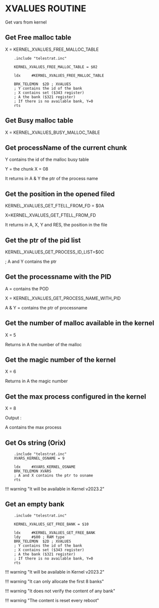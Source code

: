 # XVALUES ROUTINE

Get vars from kernel

## Get Free malloc table

X = KERNEL_XVALUES_FREE_MALLOC_TABLE

```ca65
    .include "telestrat.inc"

    KERNEL_XVALUES_FREE_MALLOC_TABLE = $02

    ldx     #KERNEL_XVALUES_FREE_MALLOC_TABLE

    BRK_TELEMON  $2D ; XVALUES
    ; Y contains the id of the bank
    ; X contains set ($343 register)
    ; A the bank ($321 register)
    ; If there is no available bank, Y=0
    rts
```

## Get Busy malloc table

X = KERNEL_XVALUES_BUSY_MALLOC_TABLE

## Get processName of the current chunk

Y contains the id of the malloc busy table

Y = the chunk
X = 08

It returns in A & Y the ptr of the process name

## Get the position in the opened filed

KERNEL_XVALUES_GET_FTELL_FROM_FD = $0A

X=KERNEL_XVALUES_GET_FTELL_FROM_FD

It returns in A, X, Y and RES, the position in the file

## Get the ptr of the pid list

KERNEL_XVALUES_GET_PROCESS_ID_LIST=$0C

; A and Y contains the ptr

## Get the processname with the PID

A = contains the POD

X = KERNEL_XVALUES_GET_PROCESS_NAME_WITH_PID

A & Y = contains the ptr of processname

## Get the number of malloc available in the kernel

X = 5

Returns in A the number of the malloc

## Get the magic number of the kernel

X = 6

Returns in A the magic number

## Get the max process configured in the kernel

X = 8

Output :

A contains the max process

## Get Os string (Orix)

```ca65
    .include "telestrat.inc"
    XVARS_KERNEL_OSNAME = 9

    ldx     #XVARS_KERNEL_OSNAME
    BRK_TELEMON XVARS
    ; A and X contains the ptr to osname
    rts
```

!!! warning "It will be available in Kernel v2023.2"

## Get an empty bank

```ca65
    .include "telestrat.inc"

    KERNEL_XVALUES_GET_FREE_BANK = $10

    ldx     #KERNEL_XVALUES_GET_FREE_BANK
    ldy     #$00 ; RAM type
    BRK_TELEMON  $2D ; XVALUES
    ; Y contains the id of the bank
    ; X contains set ($343 register)
    ; A the bank ($321 register)
    ; If there is no available bank, Y=0
    rts
```

!!! warning "It will be available in Kernel v2023.2"

!!! warning "It can only allocate the first 8 banks"

!!! warning "It does not verify the content of any bank"

!!! warning "The content is reset every reboot"
